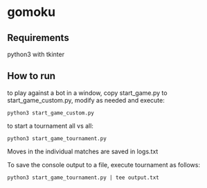 # gomoku

## Requirements

python3 with tkinter

## How to run

to play against a bot in a window, copy start_game.py to start_game_custom.py,
modify as needed and execute:

```
python3 start_game_custom.py
```

to start a tournament all vs all:

```
python3 start_game_tournament.py
```

Moves in the individual matches are saved in logs.txt

To save the console output to a file, execute tournament as follows:

```
python3 start_game_tournament.py | tee output.txt
```
